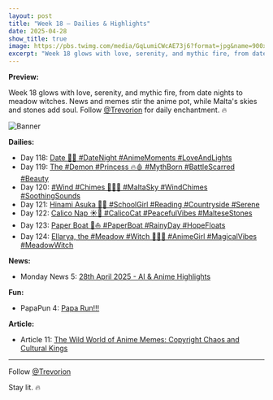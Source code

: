 ```yaml
---
layout: post
title: "Week 18 – Dailies & Highlights"
date: 2025-04-28
show_title: true
image: https://pbs.twimg.com/media/GqLumiCWcAE73j6?format=jpg&name=900x900
excerpt: "Week 18 glows with love, serenity, and mythic fire, from date nights to meadow witches. News and memes stir the anime pot, while Malta's skies and stones add soul. Follow @Trevorion for daily enchantment. 🔥"
---
```

  
**Preview:**  
  
Week 18 glows with love, serenity, and mythic fire, from date nights to meadow witches. News and memes stir the anime pot, while Malta's skies and stones add soul. Follow [@Trevorion](https://x.com/Trevorion) for daily enchantment. 🔥
  
![Banner](https://pbs.twimg.com/media/GqLumiCWcAE73j6?format=jpg&name=900x900)
  
**Dailies:**
- Day 118: [Date 💖🌃 #DateNight #AnimeMoments #LoveAndLights](https://x.com/Trevorion/status/1916916045530775581)
- Day 119: [The #Demon #Princess 🔥🩸 #MythBorn #BattleScarred #Beauty](https://x.com/Trevorion/status/1917292982551580768)
- Day 120: [#Wind #Chimes 🎐🇲🇹 #MaltaSky #WindChimes #SoothingSounds](https://x.com/Trevorion/status/1917659614176268783)
- Day 121: [Hinami Asuka 🌳📖 #SchoolGirl #Reading #Countryside #Serene](https://x.com/Trevorion/status/1917924822778028297)
- Day 122: [Calico Nap ☀️🐾 #CalicoCat  #PeacefulVibes #MalteseStones](https://x.com/Trevorion/status/1918391047996006481)
- Day 123: [Paper Boat 📰⛵️ #PaperBoat #RainyDay #HopeFloats](https://x.com/Trevorion/status/1918745188995915848)
- Day 124: [Ellarya, the #Meadow #Witch 🌄🧙‍♀️ #AnimeGirl #MagicalVibes #MeadowWitch](https://x.com/Trevorion/status/1919136739584545258)

**News:**  
- Monday News 5: [28th April 2025 - AI & Anime Highlights](https://x.com/Trevorion/status/1916816823917449577)

**Fun:**  
- PapaPun 4: [Papa Run!!!](https://x.com/Trevorion/status/1916849209413701672/photo/4)

**Article:**  
- Article 11: [The Wild World of Anime Memes: Copyright Chaos and Cultural Kings](https://x.com/Trevorion/status/1917490567086498310)

---
Follow [@Trevorion](https://x.com/Trevorion)

Stay lit. 🔥
